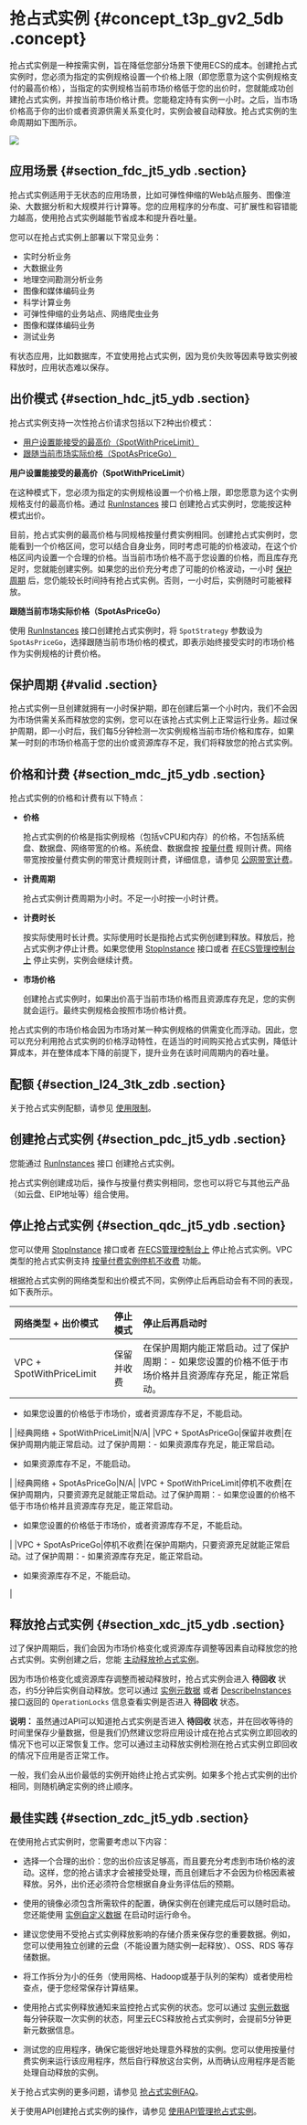 # 抢占式实例 {#concept_t3p_gv2_5db .concept}

抢占式实例是一种按需实例，旨在降低您部分场景下使用ECS的成本。创建抢占式实例时，您必须为指定的实例规格设置一个价格上限（即您愿意为这个实例规格支付的最高价格），当指定的实例规格当前市场价格低于您的出价时，您就能成功创建抢占式实例，并按当前市场价格计费。您能稳定持有实例一小时。之后，当市场价格高于你的出价或者资源供需关系变化时，实例会被自动释放。抢占式实例的生命周期如下图所示。

![](http://static-aliyun-doc.oss-cn-hangzhou.aliyuncs.com/assets/img/9552/5106_zh-CN.png)

## 应用场景 {#section_fdc_jt5_ydb .section}

抢占式实例适用于无状态的应用场景，比如可弹性伸缩的Web站点服务、图像渲染、大数据分析和大规模并行计算等。您的应用程序的分布度、可扩展性和容错能力越高，使用抢占式实例越能节省成本和提升吞吐量。

您可以在抢占式实例上部署以下常见业务：

-   实时分析业务
-   大数据业务
-   地理空间勘测分析业务
-   图像和媒体编码业务
-   科学计算业务
-   可弹性伸缩的业务站点、网络爬虫业务
-   图像和媒体编码业务
-   测试业务

有状态应用，比如数据库，不宜使用抢占式实例，因为竞价失败等因素导致实例被释放时，应用状态难以保存。

## 出价模式 {#section_hdc_jt5_ydb .section}

抢占式实例支持一次性抢占价请求包括以下2种出价模式：

-   [用户设置能接受的最高价（SpotWithPriceLimit）](#SpotWithPriceLimit)
-   [跟随当前市场实际价格（SpotAsPriceGo）](#SpotAsPriceGo)

**用户设置能接受的最高价（SpotWithPriceLimit）**

在这种模式下，您必须为指定的实例规格设置一个价格上限，即您愿意为这个实例规格支付的最高价格。通过 [RunInstances](../../../../intl.zh-CN/API参考/实例/RunInstances.md#) 接口 创建抢占式实例时，您能按这种模式出价。

目前，抢占式实例的最高价格与同规格按量付费实例相同。创建抢占式实例时，您能看到一个价格区间，您可以结合自身业务，同时考虑可能的价格波动，在这个价格区间内设置一个合理的价格。当当前市场价格不高于您设置的价格，而且库存充足时，您就能创建实例。如果您的出价充分考虑了可能的价格波动，一小时 [保护周期](#valid) 后，您仍能较长时间持有抢占式实例。否则，一小时后，实例随时可能被释放。

**跟随当前市场实际价格（SpotAsPriceGo）**

使用 [RunInstances](../../../../intl.zh-CN/API参考/实例/RunInstances.md#) 接口创建抢占式实例时，将 `SpotStrategy` 参数设为 `SpotAsPriceGo`，选择跟随当前市场价格的模式，即表示始终接受实时的市场价格作为实例规格的计费价格。

## 保护周期 {#valid .section}

抢占式实例一旦创建就拥有一小时保护期，即在创建后第一个小时内，我们不会因为市场供需关系而释放您的实例，您可以在该抢占式实例上正常运行业务。超过保护周期，即一小时后，我们每5分钟检测一次实例规格当前市场价格和库存，如果某一时刻的市场价格高于您的出价或资源库存不足，我们将释放您的抢占式实例。

## 价格和计费 {#section_mdc_jt5_ydb .section}

抢占式实例的价格和计费有以下特点：

-   **价格** 

    抢占式实例的价格是指实例规格（包括vCPU和内存）的价格，不包括系统盘、数据盘、网络带宽的价格。系统盘、数据盘按 [按量付费](../../../../intl.zh-CN/产品定价/按量付费.md#) 规则计费。网络带宽按按量付费实例的带宽计费规则计费，详细信息，请参见 [公网带宽计费](../../../../intl.zh-CN/产品定价/公网带宽计费.md#)。

-   **计费周期** 

    抢占式实例计费周期为小时。不足一小时按一小时计费。

-   **计费时长** 

    按实际使用时长计费。实际使用时长是指抢占式实例创建到释放。释放后，抢占式实例才停止计费。如果您使用 [StopInstance](../../../../intl.zh-CN/API参考/实例/StopInstance.md#) 接口或者 [在ECS管理控制台上](../../../../intl.zh-CN/用户指南/实例/启动或停止实例.md#) 停止实例，实例会继续计费。

-   **市场价格** 

    创建抢占式实例时，如果出价高于当前市场价格而且资源库存充足，您的实例就会运行。最终实例规格会按照市场价格计费。


抢占式实例的市场价格会因为市场对某一种实例规格的供需变化而浮动。因此，您可以充分利用抢占式实例的价格浮动特性，在适当的时间购买抢占式实例，降低计算成本，并在整体成本下降的前提下，提升业务在该时间周期内的吞吐量。

## 配额 {#section_l24_3tk_zdb .section}

关于抢占式实例配额，请参见 [使用限制](../../../../intl.zh-CN/用户指南/使用限制.md#)。

## 创建抢占式实例 {#section_pdc_jt5_ydb .section}

您能通过 [RunInstances](../../../../intl.zh-CN/API参考/实例/RunInstances.md#) 接口 创建抢占式实例。

抢占式实例创建成功后，操作与按量付费实例相同，您也可以将它与其他云产品（如云盘、EIP地址等）组合使用。

## 停止抢占式实例 {#section_qdc_jt5_ydb .section}

您可以使用 [StopInstance](../../../../intl.zh-CN/API参考/实例/StopInstance.md#) 接口或者 [在ECS管理控制台上](../../../../intl.zh-CN/用户指南/实例/启动或停止实例.md#) 停止抢占式实例。VPC类型的抢占式实例支持 [按量付费实例停机不收费](../../../../intl.zh-CN/产品定价/按量付费实例停机不收费.md#) 功能。

根据抢占式实例的网络类型和出价模式不同，实例停止后再启动会有不同的表现，如下表所示。

|网络类型 + 出价模式|停止模式|停止后再启动时|
|:----------|:---|:------|
|VPC + SpotWithPriceLimit|保留并收费|在保护周期内能正常启动。过了保护周期：-   如果您设置的价格不低于市场价格并且资源库存充足，能正常启动。
-   如果您设置的价格低于市场价，或者资源库存不足，不能启动。

|
|经典网络 + SpotWithPriceLimit|N/A|
|VPC + SpotAsPriceGo|保留并收费|在保护周期内能正常启动。过了保护周期：-   如果资源库存充足，能正常启动。
-   如果资源库存不足，不能启动。

|
|经典网络 + SpotAsPriceGo|N/A|
|VPC + SpotWithPriceLimit|停机不收费|在保护周期内，只要资源充足就能正常启动。过了保护周期：-   如果您设置的价格不低于市场价格并且资源库存充足，能正常启动。
-   如果您设置的价格低于市场价，或者资源库存不足，不能启动。

|
|VPC + SpotAsPriceGo|停机不收费|在保护周期内，只要资源充足就能正常启动。过了保护周期：-   如果资源库存充足，能正常启动。
-   如果资源库存不足，不能启动。

|

## 释放抢占式实例 {#section_xdc_jt5_ydb .section}

过了保护周期后，我们会因为市场价格变化或资源库存调整等因素自动释放您的抢占式实例。实例创建之后，您能 [主动释放抢占式实例](../../../../intl.zh-CN/用户指南/实例/释放实例.md#)。

因为市场价格变化或资源库存调整而被动释放时，抢占式实例会进入 **待回收** 状态，约5分钟后实例自动释放。您可以通过 [实例元数据](../../../../intl.zh-CN/用户指南/实例/实例自定义/元数据/实例元数据.md#) 或者 [DescribeInstances](../../../../intl.zh-CN/API参考/实例/DescribeInstances.md#) 接口返回的 `OperationLocks` 信息查看实例是否进入 **待回收** 状态。

**说明：** 虽然通过API可以知道抢占式实例是否进入 **待回收** 状态，并在回收等待的时间里保存少量数据，但是我们仍然建议您将应用设计成在抢占式实例立即回收的情况下也可以正常恢复工作。您可以通过主动释放实例检测在抢占式实例立即回收的情况下应用是否正常工作。

一般，我们会从出价最低的实例开始终止抢占式实例。如果多个抢占式实例的出价相同，则随机确定实例的终止顺序。

## 最佳实践 {#section_zdc_jt5_ydb .section}

在使用抢占式实例时，您需要考虑以下内容：

-   选择一个合理的出价：您的出价应该足够高，而且要充分考虑到市场价格的波动。这样，您的抢占请求才会被接受处理，而且创建后才不会因为价格因素被释放。另外，出价还必须符合您根据自身业务评估后的预期。

-   使用的镜像必须包含所需软件的配置，确保实例在创建完成后可以随时启动。您还能使用 [实例自定义数据](../../../../intl.zh-CN/用户指南/实例/实例自定义/元数据/实例自定义数据.md#) 在启动时运行命令。

-   建议您使用不受抢占式实例释放影响的存储介质来保存您的重要数据。例如，您可以使用独立创建的云盘（不能设置为随实例一起释放）、OSS、RDS 等存储数据。

-   将工作拆分为小的任务（使用网格、Hadoop或基于队列的架构）或者使用检查点，便于您经常保存计算结果。

-   使用抢占式实例释放通知来监控抢占式实例的状态。您可以通过 [实例元数据](../../../../intl.zh-CN/用户指南/实例/实例自定义/元数据/实例元数据.md#) 每分钟获取一次实例的状态，阿里云ECS释放抢占式实例时，会提前5分钟更新元数据信息。

-   测试您的应用程序，确保它能很好地处理意外释放的实例。您可以使用按量付费实例来运行该应用程序，然后自行释放这台实例，从而确认应用程序是否能处理自动释放的实例。


关于抢占式实例的更多问题，请参见 [抢占式实例FAQ](https://www.alibabacloud.com/help/faq-detail/48269.htm)。

关于使用API创建抢占式实例的操作，请参见 [使用API管理抢占式实例](https://www.alibabacloud.com/help/zh/doc-detail/61259.htm)。

